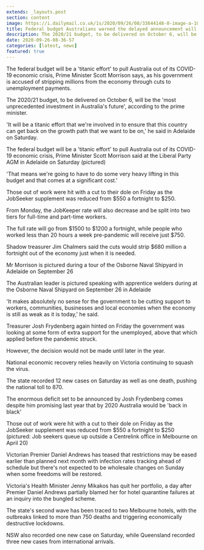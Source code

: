 ```yaml
---
extends: _layouts.post
section: content
image: https://i.dailymail.co.uk/1s/2020/09/26/08/33644148-0-image-a-18_1601105563484.jpg 
title: Federal budget Australians warned the delayed announcement will be unprecedented 
description: The 2020/21 budget, to be delivered on October 6, will be the most unprecedented investment in Australias future, the Prime Minister told reporters in Adelaide on Saturday. 
date: 2020-09-26-08-36-57 
categories: [latest, news] 
featured: true 
--- 
```

The federal budget will be a 'titanic effort' to pull Australia out of its COVID-19 economic crisis, Prime Minister Scott Morrison says, as his government is accused of stripping millions from the economy through cuts to unemployment payments.

The 2020/21 budget, to be delivered on October 6, will be the 'most unprecedented investment in Australia's future', according to the prime minister.

'It will be a titanic effort that we're involved in to ensure that this country can get back on the growth path that we want to be on,' he said in Adelaide on Saturday.

The federal budget will be a 'titanic effort' to pull Australia out of its COVID-19 economic crisis, Prime Minister Scott Morrison said at the Liberal Party AGM in Adelaide on Saturday (pictured)

'That means we're going to have to do some very heavy lifting in this budget and that comes at a significant cost.'

Those out of work were hit with a cut to their dole on Friday as the JobSeeker supplement was reduced from $550 a fortnight to $250.

From Monday, the JobKeeper rate will also decrease and be split into two tiers for full-time and part-time workers.

The full rate will go from $1500 to $1200 a fortnight, while people who worked less than 20 hours a week pre-pandemic will receive just $750.

Shadow treasurer Jim Chalmers said the cuts would strip $680 million a fortnight out of the economy just when it is needed.

Mr Morrison is pictured during a tour of the Osborne Naval Shipyard in Adelaide on September 26

The Australian leader is pictured speaking with apprentice welders during at the Osborne Naval Shipyard on September 26 in Adelaide

'It makes absolutely no sense for the government to be cutting support to workers, communities, businesses and local economies when the economy is still as weak as it is today,' he said.

Treasurer Josh Frydenberg again hinted on Friday the government was looking at some form of extra support for the unemployed, above that which applied before the pandemic struck. 

However, the decision would not be made until later in the year.

National economic recovery relies heavily on Victoria continuing to squash the virus.

The state recorded 12 new cases on Saturday as well as one death, pushing the national toll to 870.

The enormous deficit set to be announced by Josh Frydenberg comes despite him promising last year that by 2020 Australia would be 'back in black'

Those out of work were hit with a cut to their dole on Friday as the JobSeeker supplement was reduced from $550 a fortnight to $250 (pictured: Job seekers queue up outside a Centrelink office in Melbourne on April 20)

Victorian Premier Daniel Andrews has teased that restrictions may be eased earlier than planned next month with infection rates tracking ahead of schedule but there's not expected to be wholesale changes on Sunday when some freedoms will be restored.

Victoria's Health Minister Jenny Mikakos has quit her portfolio, a day after Premier Daniel Andrews partially blamed her for hotel quarantine failures at an inquiry into the bungled scheme.

The state's second wave has been traced to two Melbourne hotels, with the outbreaks linked to more than 750 deaths and triggering economically destructive lockdowns.

NSW also recorded one new case on Saturday, while Queensland recorded three new cases from international arrivals.


